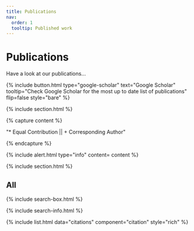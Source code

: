 ```yaml
---
title: Publications
nav:
  order: 1
  tooltip: Published work
---
```


# Publications

Have a look at our publications...

{%
  include button.html
  type="google-scholar"
  text="Google Scholar"
  tooltip="Check Google Scholar for the most up to date list of publications"
  flip=false
  style="bare"
%}

<!--
{% include section.html %}
## Highlighted
{% include citation.html lookup="Bright-Field and Edge-Enhanced Imaging Using an Electrically Tunable Dual-Mode Metalens" style="rich" %}
-->


{% include section.html %}

{% capture content %}

  "* Equal Contribution || + Corresponding Author"

{% endcapture %}

{%
  include alert.html
  type="info"
  content= content
%}

{% include section.html %}

## All

{% include search-box.html %}

{% include search-info.html %}

{% include list.html data="citations" component="citation" style="rich" %}
